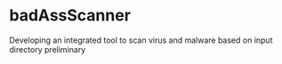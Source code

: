 # badAssScanner
Developing an integrated tool to scan virus and malware based on input directory preliminary
